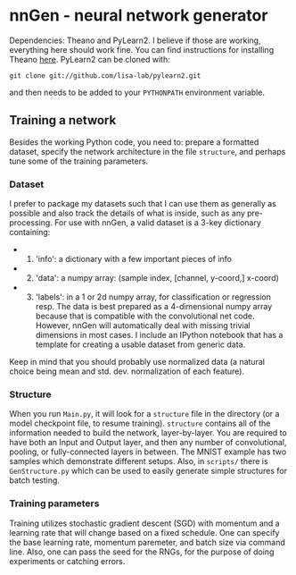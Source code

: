 nnGen - neural network generator
============

Dependencies:  Theano and PyLearn2. I believe if those are working, everything here should work fine. You can find instructions for installing Theano [here](http://deeplearning.net/software/theano/install.html). PyLearn2 can be cloned with:

```
git clone git://github.com/lisa-lab/pylearn2.git
```

and then needs to be added to your `PYTHONPATH` environment variable.

## Training a network

Besides the working Python code, you need to:  prepare a formatted dataset, specify the network architecture in the file `structure`, and perhaps tune some of the training parameters.

### Dataset

I prefer to package my datasets such that I can use them as generally as possible and also track the details of what is inside, such as any pre-processing. For use with nnGen, a valid dataset is a 3-key dictionary containing:
* 1) 'info': a dictionary with a few important pieces of info
* 2) 'data': a numpy array: (sample index, [channel, y-coord,] x-coord)
* 3) 'labels': in a 1 or 2d numpy array, for classification or regression resp.
The data is best prepared as a 4-dimensional numpy array because that is compatible with the convolutional net code. However, nnGen will automatically deal with missing trivial dimensions in most cases. I include an IPython notebook that has a template for creating a usable dataset from generic data.

Keep in mind that you should probably use normalized data (a natural choice being mean and std. dev. normalization of each feature).

### Structure

When you run `Main.py`, it will look for a `structure` file in the directory (or a model checkpoint file, to resume training). `structure` contains all of the information needed to build the network, layer-by-layer. You are required to have both an Input and Output layer, and then any number of convolutional, pooling, or fully-connected layers in between. The MNIST example has two samples which demonstrate different setups. Also, in `scripts/` there is `GenStructure.py` which can be used to easily generate simple structures for batch testing.

### Training parameters

Training utilizes stochastic gradient descent (SGD) with momentum and a learning rate that will change based on a fixed schedule. One can specify the base learning rate, momentum paremeter, and batch size via command line.  Also, one can pass the seed for the RNGs, for the purpose of doing experiments or catching errors.
